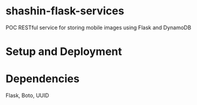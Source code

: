 # shashin-flask-services
POC RESTful service for storing mobile images using Flask and DynamoDB

# Setup and Deployment

# Dependencies
Flask, Boto, UUID